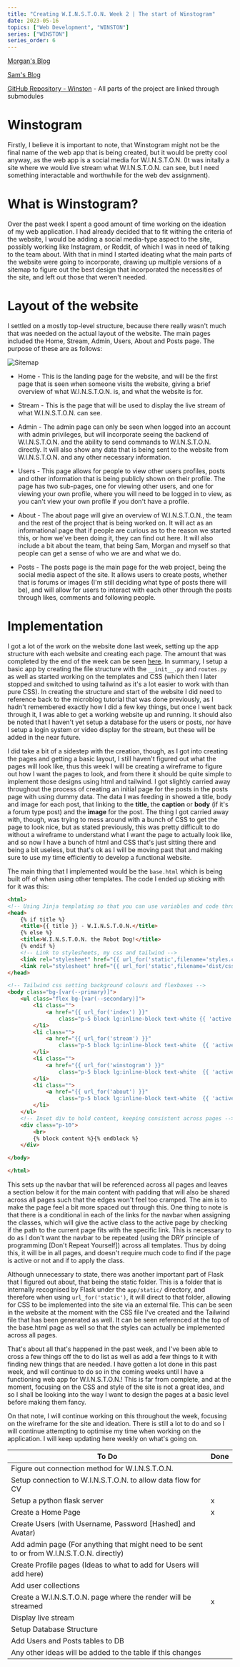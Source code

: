 ```yaml
---
title: "Creating W.I.N.S.T.O.N. Week 2 | The start of Winstogram"
date: 2023-05-16
topics: ["Web Development", "WINSTON"]
series: ["WINSTON"]
series_order: 6
---
```


[Morgan's Blog](https://Morgan-Potter.github.io)

[Sam's Blog](https://samsidebotham.com)

[GitHub Repository - Winston](https://github.com/joush007/WINSTON) - All parts of the project are linked through submodules

# Winstogram
Firstly, I believe it is important to note, that Winstogram might not be the final name of the web app that is being created, but it would be pretty cool anyway, as the web app is a social media for W.I.N.S.T.O.N. (It was initally a site where we would live stream what W.I.N.S.T.O.N. can see, but I need something interactable and worthwhile for the web dev assignment).

# What is Winstogram?
Over the past week I spent a good amount of time working on the ideation of my web application. I had already decided that to fit withing the criteria of the website, I would be adding a social media-type aspect to the site, possibly working like Instagram, or Reddit, of which I was in need of talking to the team about. With that in mind I started ideating what the main parts of the website were going to incorporate, drawing up multiple versions of a sitemap to figure out the best design that incorporated the necessities of the site, and left out those that weren't needed.

# Layout of the website
I settled on a mostly top-level structure, because there really wasn't much that was needed on the actual layout of the website. The main pages included the Home, Stream, Admin, Users, About and Posts page. The purpose of these are as follows:

![Sitemap](sitemap.png)

* Home - This is the landing page for the website, and will be the first page that is seen when someone visits the website, giving a brief overview of what W.I.N.S.T.O.N. is, and what the website is for.

* Stream - This is the page that will be used to display the live stream of what W.I.N.S.T.O.N. can see.

* Admin - The admin page can only be seen when logged into an account with admin privileges, but will incorporate seeing the backend of W.I.N.S.T.O.N. and the ability to send commands to W.I.N.S.T.O.N. directly. It will also show any data that is being sent to the website from W.I.N.S.T.O.N. and any other necessary information.

* Users - This page allows for people to view other users profiles, posts and other information that is being publicly shown on their profile. The page has two sub-pages, one for viewing other users, and one for viewing your own profile, where you will need to be logged in to view, as you can't view your own profile if you don't have a profile.

* About - The about page will give an overview of W.I.N.S.T.O.N., the team and the rest of the project that is being worked on. It will act as an informational page that if people are curious as to the reason we started this, or how we've been doing it, they can find out here. It will also include a bit about the team, that being Sam, Morgan and myself so that people can get a sense of who we are and what we do.

* Posts - The posts page is the main page for the web project, being the social media aspect of the site. It allows users to create posts, whether that is forums or images (I'm still deciding what type of posts there will be), and will allow for users to interact with each other through the posts through likes, comments and following people.

# Implementation
I got a lot of the work on the website done last week, setting up the app structure with each website and creating each page. The amount that was completed by the end of the week can be seen [here](https://github.com/joush007/Flask-Server-WINSTON/tree/0b0d720bab2d60e19748cfe22d1b0f75d5de2f23). In summary, I setup a basic app by creating the file structure with the `__init__.py` and `routes.py` as well as started working on the templates and CSS (which then I later stopped and switched to using tailwind as it's a lot easier to work with than pure CSS). In creating the structure and start of the website I did need to reference back to the microblog tutorial that was done previously, as I hadn't remembered exactly how I did a few key things, but once I went back through it, I was able to get a working website up and running. It should also be noted that I haven't yet setup a database for the users or posts, nor have I setup a login system or video display for the stream, but these will be added in the near future.

I did take a bit of a sidestep with the creation, though, as I got into creating the pages and getting a basic layout, I still haven't figured out what the pages will look like, thus this week I will be creating a wireframe to figure out how I want the pages to look, and from there it should be quite simple to implement those designs using html and tailwind. I got slightly carried away throughout the process of creating an initial page for the posts in the posts page with using dummy data. The data I was feeding in showed a title, body and image for each post, that linking to the <b>title</b>, the <b>caption</b> or <b>body</b> (if it's a forum type post) and the <b>image</b> for the post. The thing I got carried away with, though, was trying to mess around with a bunch of CSS to get the page to look nice, but as stated previously, this was pretty difficult to do without a wireframe to understand what I want the page to actually look like, and so now I have a bunch of html and CSS that's just sitting there and being a bit useless, but that's ok as I will be moving past that and making sure to use my time efficiently to develop a functional website.

The main thing that I implemented would be the `base.html` which is being built off of when using other templates. The code I ended up sticking with for it was this:

```html
<html>
<!-- Using Jinja templating so that you can use variables and code through flask's rendering of template -->
<head>
    {% if title %}
    <title>{{ title }} - W.I.N.S.T.O.N.</title>
    {% else %}
    <title>W.I.N.S.T.O.N. the Robot Dog!</title>
    {% endif %}
    <!-- Link to stylesheets, my css and tailwind -->
    <link rel="stylesheet" href="{{ url_for('static',filename='styles.css') }}">
    <link rel="stylesheet" href="{{ url_for('static',filename='dist/css/output.css') }}">
</head>

<!-- Tailwind css setting background colours and flexboxes -->
<body class="bg-[var(--primary)]">
    <ul class="flex bg-[var(--secondary)]">
        <li class="">
            <a href="{{ url_for('index') }}"
                class="p-5 block lg:inline-block text-white {{ 'active' if request.path in [url_for('index'), '/'] else '' }}">Home</a>
        </li>
        <li class="">
            <a href="{{ url_for('stream') }}"
                class="p-5 block lg:inline-block text-white  {{ 'active' if request.path == url_for('stream') else '' }}">Stream</a>
        </li>
        <li class="">
            <a href="{{ url_for('winstogram') }}"
                class="p-5 block lg:inline-block text-white  {{ 'active' if request.path == url_for('winstogram') else '' }}">Winstogram</a>
        </li>
        <li class="">
            <a href="{{ url_for('about') }}"
                class="p-5 block lg:inline-block text-white  {{ 'active' if request.path == url_for('about') else '' }}">About</a>
        </li>
    </ul>
    <!-- Inset div to hold content, keeping consistent across pages -->
    <div class="p-10">
        <br>
        {% block content %}{% endblock %}
    </div>

</body>

</html>
```

This sets up the navbar that will be referenced across all pages and leaves a section below it for the main content with padding that will also be shared across all pages such that the edges won't feel too cramped. The aim is to make the page feel a bit more spaced out through this. One thing to note is that there is a conditional in each of the links for the navbar when assigning the classes, which will give the active class to the active page by checking if the path to the current page fits with the specific link. This is necessary to do as I don't want the navbar to be repeated (using the DRY principle of programming [Don't Repeat Yourself]) across all templates. Thus by doing this, it will be in all pages, and doesn't require much code to find if the page is active or not and if to apply the class.

Although unnecessary to state, there was another important part of Flask that I figured out about, that being the static folder. This is a folder that is internally recognised by Flask under the `app/static/` directory, and therefore when using `url_for('static')`, it will direct to that folder, allowing for CSS to be implemented into the site via an external file. This can be seen in the website at the moment with the CSS file I've created and the Tailwind file that has been generated as well. It can be seen referenced at the top of the base.html page as well so that the styles can actually be implemented across all pages.

That's about all that's happened in the past week, and I've been able to cross a few things off the to do list as well as add a few things to it with finding new things that are needed. I have gotten a lot done in this past week, and will continue to do so in the coming weeks until I have a functioning web app for W.I.N.S.T.O.N.! This is far from complete, and at the moment, focusing on the CSS and style of the site is not a great idea, and so I shall be looking into the way I want to design the pages at a basic level before making them fancy.

On that note, I will continue working on this throughout the week, focusing on the wireframe for the site and ideation. There is still a lot to do and so I will continue attempting to optimise my time when working on the application. I will keep updating here weekly on what's going on.

|To Do                                                                                      |Done|
|-------------------------------------------------------------------------------------------|----|
|Figure out connection method for W.I.N.S.T.O.N.                                            |    |
|Setup connection to W.I.N.S.T.O.N. to allow data flow for CV                               |    |
|Setup a python flask server                                                                | x  |
|Create a Home Page                                                                         | x  |
|Create Users (with Username, Password [Hashed] and Avatar)                                 |    |
|Add admin page (For anything that might need to be sent to or from W.I.N.S.T.O.N. directly)|    |
|Create Profile pages (Ideas to what to add for Users will add here)                        |    |
|Add user collections                                                                       |    |
|Create a W.I.N.S.T.O.N. page where the render will be streamed                             | x  |
|Display live stream                                                                        |    |
|Setup Database Structure                                                                   |    |
|Add Users and Posts tables to DB                                                           |    |
|Any other ideas will be added to the table if this changes                                 |    |